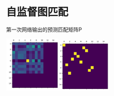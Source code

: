 # 自监督图匹配

第一次网络输出的预测匹配矩阵P

<img src="image-20210604152626608.png" alt="image-20210604152626608" style="zoom: 33%;" /><img src="image-20210604152905190.png" alt="image-20210604152905190" style="zoom:33%;" />

